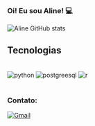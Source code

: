 ### Oi! Eu sou Aline! 💻
![Aline GitHub stats](https://github-readme-stats.vercel.app/api?username=alinegcampos&show_icons=true&theme=radical)

## Tecnologias

<div style="display: inline_block"><br/>
     <img align="center" alt="python" src="https://img.shields.io/badge/Python-14354C?style=for-the-badge&logo=python&logoColor=white"/>
     <img align="center" alt="postgreesql" src="https://img.shields.io/badge/PostgreSQL-316192?style=for-the-badge&logo=postgresql&logoColor=white"/>
     <img align="center" alt="r" src="https://img.shields.io/badge/R-276DC3?style=for-the-badge&logo=r&logoColor=white"/>
  	
</div><br/>

### Contato: 
[![Gmail](	https://img.shields.io/badge/Gmail-D14836?style=for-the-badge&logo=gmail&logoColor=white)](mailto:camposalineg@gmail.com)
